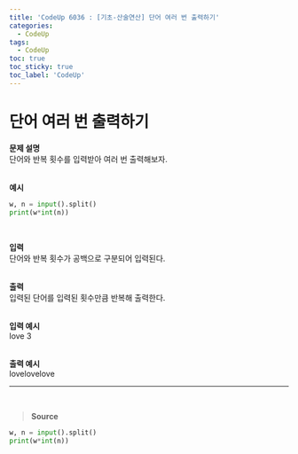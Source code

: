 ```yaml
---
title: 'CodeUp 6036 : [기초-산술연산] 단어 여러 번 출력하기'
categories:
  - CodeUp
tags:
  - CodeUp
toc: true
toc_sticky: true
toc_label: 'CodeUp'
---
```


# 단어 여러 번 출력하기

**문제 설명**  
단어와 반복 횟수를 입력받아 여러 번 출력해보자.  
<br>

**예시**

```python
w, n = input().split()
print(w*int(n))
```

<br>

**입력**  
단어와 반복 횟수가 공백으로 구분되어 입력된다.  
<br>

**출력**  
입력된 단어를 입력된 횟수만큼 반복해 출력한다.  
<br>

**입력 예시**  
love 3  
<br>

**출력 예시**  
lovelovelove

---

<br>

> **Source**

```python
w, n = input().split()
print(w*int(n))
```

